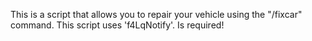 This is a script that allows you to repair your vehicle using the "/fixcar" command. This script uses 'f4LqNotify'. Is required!
